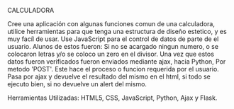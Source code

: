 CALCULADORA

Cree una aplicación con algunas funciones comun de una calculadora, utilice herramientas para que tenga una estructura de diseño estetico, y es muy facíl de usar.
Use JavaScript para el control de datos de parte de el usuario. Alunos de estos fueron: Si no se acargado ningun numero, o se colocaron letras y/o se coloco un zero en el divisor.
Una vez que estos datos fueron verificados fueron enviados mediante ajax, hacia Python, Por metodo 'POST'.
Este hace el proceso o funcion requerida por el usuario. Pasa por ajax y devuelve el resultado del mismo en el html, si todo se ejecuto bien, si no devuelve un alert del mismo. 

Herramientas Utilizadas: HTML5, CSS, JavaScript, Python, Ajax y Flask.

